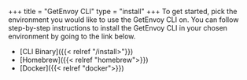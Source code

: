 +++
title = "GetEnvoy CLI"
type = "install"
+++
To get started, pick the environment you would like to use the GetEnvoy CLI on.
You can follow step-by-step instructions to install the GetEnvoy CLI in your chosen environment by going to the link below.

- [CLI Binary]({{< relref "/install>"}})
- [Homebrew]({{< relref "homebrew">}})
- [Docker]({{< relref "docker">}})
